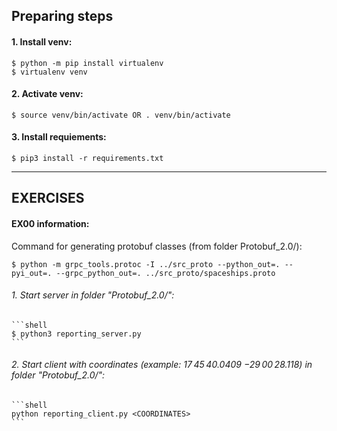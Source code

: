 ## Preparing steps
#### 1. Install venv:
	$ python -m pip install virtualenv
	$ virtualenv venv

#### 2. Activate venv:
	$ source venv/bin/activate OR . venv/bin/activate

#### 3. Install requiements:
	$ pip3 install -r requirements.txt

---
## EXERCISES

#### EX00 information:
Command for generating protobuf classes (from folder Protobuf_2.0/):
```shell
$ python -m grpc_tools.protoc -I ../src_proto --python_out=. --pyi_out=. --grpc_python_out=. ../src_proto/spaceships.proto
```

###### 1. Start server in folder "Protobuf_2.0/":
	```shell
	$ python3 reporting_server.py
	```
###### 2. Start client with coordinates (example: 17 45 40.0409 −29 00 28.118) in folder "Protobuf_2.0/":
	```shell
	python reporting_client.py <COORDINATES>
	```


